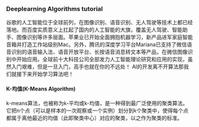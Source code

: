 ### Deeplearning Algorithms tutorial
谷歌的人工智能位于全球前列，在图像识别、语音识别、无人驾驶等技术上都已经落地。而百度实质意义上扛起了国内的人工智能的大旗，覆盖无人驾驶、智能助手、图像识别等许多层面。苹果业已开始全面拥抱机器学习，新产品进军家庭智能音箱并打造工作站级别Mac。另外，腾讯的深度学习平台Mariana已支持了微信语音识别的语音输入法、语音开放平台、长按语音消息转文本等产品，在微信图像识别中开始应用。全球前十大科技公司全部发力人工智能理论研究和应用的实现，虽然入门艰难，但是一旦入门，高手也就在你的不远处！
AI的开发离不开算法那我们就接下来开始学习算法吧！

#### K-均值(K-Means Algorithm)

k-means算法，也被称为k-平均或k-均值，是一种得到最广泛使用的聚类算法。 它把n个点（可以是样本的一次观察或一个实例）划分到k个聚类中，使得每个点都属于离他最近的均值（此即聚类中心）对应的聚类，以之作为聚类的标准。
